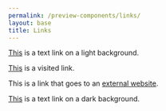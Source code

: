 ```yaml
---
permalink: /preview-components/links/
layout: base
title: Links
---
```


<p><a href="javascript:void(0);">This</a> is a text link on a light background.</p>

<p><a class="usa-color-text-visited" href="javascript:void(0);">This</a> is a visited link.</p>

<p>This is a link that goes to an <a class="usa-external_link" href="http://media.giphy.com/media/8sgNa77Dvj7tC/giphy.gif">external website</a>.</p>

<div class="usa-background-dark">
  <p><a href="javascript:void(0);">This</a> is a text link on a dark background.</p>
</div>
